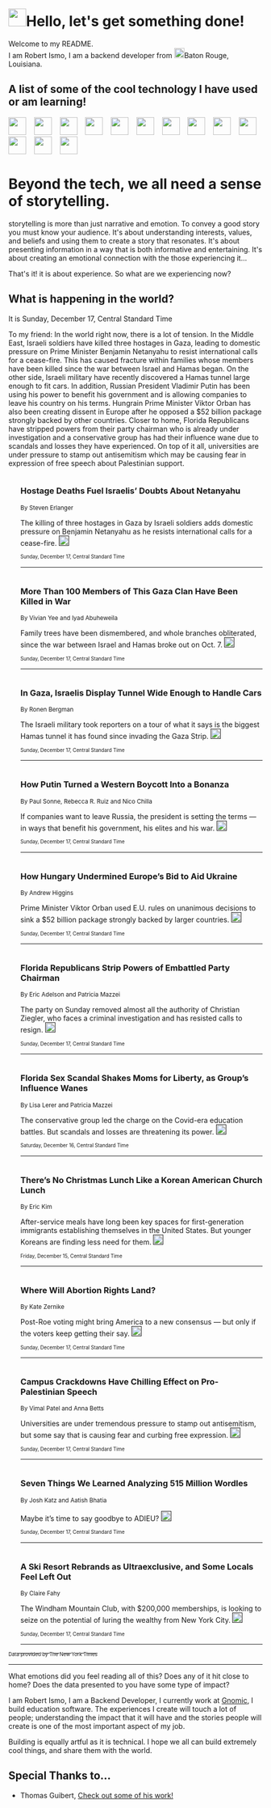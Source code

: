 <h1><img src="https://emojis.slackmojis.com/emojis/images/1643514375/3493/hot-coffee.gif?1643514375" width="35"/>Hello, let's get something done!</h1>

<p>Welcome to my README.<br/>
I am Robert Ismo, I am a backend developer from <img src="https://emojis.slackmojis.com/emojis/images/1638395689/50435/moulin_rouge.png?1638395689" width="20"/>Baton Rouge, Louisiana.</p>
<h2>A list of some of the cool technology I have used or am learning!</h2>
<p>
<img src="https://emojis.slackmojis.com/emojis/images/1643516091/21142/meow_bongotap.gif?1643516091" width="35" alt="">
<img src="https://img.shields.io/badge/Favorite%20Frontend%20Framework-SvelteKit-f83903" alt="">
<img src="https://img.shields.io/badge/Second%20Favorite-Vue-40b581" alt="">
<img src="https://img.shields.io/badge/Most%20Used%20Runtime-Nodejs-78b061" alt="">
<img src="https://emojis.slackmojis.com/emojis/images/1643517416/34482/fire.gif?1643517416" width="35" alt="">
<img src="https://img.shields.io/badge/Javascript%20But%20Better-Typescript-0078ca" alt="">
<img src="https://img.shields.io/badge/Favorite%20Language-Elixir-3e244d" alt="">
<img src="https://img.shields.io/badge/Containerize%20Everything-Docker-6ac9ef" alt="">
<img src="https://emojis.slackmojis.com/emojis/images/1643514596/5999/meow_party.gif?1643514596" width="35" alt="">
<img src="https://img.shields.io/badge/API%20Love%20Language-Graphql-de32a5" alt="">
<img src="https://img.shields.io/badge/Our%20Favorite%20Version%20Controller-Git-e94f33" alt="">
<img src="https://img.shields.io/badge/Favorite%20Database-Redis-d42d1d" alt="">
<img src="https://emojis.slackmojis.com/emojis/images/1643514559/5584/deployparrot.gif?1643514559" width="35" alt="">
<img src="https://img.shields.io/badge/Container%20Interstate-RabbitMQ-f66200" alt="">
<img src="https://img.shields.io/badge/Gotta%20Learn-Kubernetes-316adf" alt="">
<img src="https://img.shields.io/badge/Really%20Mature%20Now-WASM-654fef" alt="">
<img src="https://emojis.slackmojis.com/emojis/images/1666642497/61942/dance_vibe.gif?1666642497" width="35" alt="">
<img src="https://img.shields.io/badge/For%20My%20M1-ARM64-657d96" alt="">
<img src="https://img.shields.io/badge/Loving%20This%20So%20Much-TailwindCSS-17bcb5" alt="">
<img src="https://img.shields.io/badge/Cool%20Build%20Tool-Vite-f9cb24" alt="">
<img src="https://emojis.slackmojis.com/emojis/images/1669231376/62819/working-on-it.gif?1669231376" width="35" alt="">
<img src="https://img.shields.io/badge/Fun%20and%20Easy%20Database-MongoDB-5f8c49" alt="">
<img src="https://img.shields.io/badge/JS%20Life%20Support-NPM-c73737" alt="">
<img src="https://img.shields.io/badge/I%20Liked%20It-DynamoDB-0073b9" alt="">
<img src="https://emojis.slackmojis.com/emojis/images/1643514045/46/question.gif?1643514045" width="35" alt="">
<img src="https://img.shields.io/badge/cool-React-60d6f9" alt="">
<img src="https://img.shields.io/badge/Future%20Big%20Project-Lambda-f37e00" alt="">
<img src="https://img.shields.io/badge/NPM%20But%20Better-PNPM-f1aa07" alt="">
<img src="https://emojis.slackmojis.com/emojis/images/1643514943/9662/fbwow.gif?1643514943" width="35" alt="">
<img src="https://img.shields.io/badge/First%20Language-C-662079" alt="">
<img src="https://img.shields.io/badge/Where%20I%20Deploy%20Frontend-Vercel-000000" alt="">
<img src="https://img.shields.io/badge/Who%20Does%20not%20Want%20an%20App-Swift-f9492a" alt="">
<img src="https://emojis.slackmojis.com/emojis/images/1643514058/151/javascript.png?1643514058" width="35" alt="">
<img src="https://img.shields.io/badge/cool-Python-fbd542" alt="">
<img src="https://img.shields.io/badge/Favorite%20Something-Stripe-656cdc" alt="">
<img src="https://img.shields.io/badge/Of%20Course-HTML5-ed6327" alt="">
<img src="https://emojis.slackmojis.com/emojis/images/1660415405/60731/bomb.gif?1660415405" width="35" alt="">
<img src="https://img.shields.io/badge/hate-CSS-2964ec" alt="">
<img src="https://img.shields.io/badge/Learning-CircleCI-141215" alt="">
<img src="https://img.shields.io/badge/Learning-Rust-fbbb3b" alt="">
<img src="https://emojis.slackmojis.com/emojis/images/1660415397/60712/writing-hand.gif?1660415397" width="35" alt="">
<img src="https://img.shields.io/badge/Dev%20Browser%20of%20Choice-Firefox-cc4e26" alt="">
<img src="https://img.shields.io/badge/Recoverying%20From%20Windows-UNIX-1781e3" alt="">
<img src="https://img.shields.io/badge/LOVE-LogSeq-90c1c2" alt="">
<img src="https://emojis.slackmojis.com/emojis/images/1643514066/223/kirby.gif?1643514066" width="35" alt="">
<img src="https://img.shields.io/badge/Daily%20Driver-MacOS-e6e6e8" alt="">
<img src="https://img.shields.io/badge/Git%20Server-Github-000000" alt="">
<img src="https://img.shields.io/badge/enjoyable-EC2-f17428" alt="">
<img src="https://emojis.slackmojis.com/emojis/images/1643514239/2069/excited.gif?1643514239" width="35" alt="">
</p>
<h1>Beyond the tech, we all need a sense of storytelling.</h1>
<p>storytelling is more than just narrative and emotion. To convey a good story you must know your audience. It's about understanding interests, values, and beliefs and using them to create a story that resonates. It's about presenting information in a way that is both informative and entertaining. It's about creating an emotional connection with the those experiencing it...</p>
<p>That's it! it is about experience. So what are we experiencing now?</p>
<h2>What is happening in the world?</h2>
<p>It is Sunday, December 17, Central Standard Time</p>
<p>
To my friend: 
In the world right now, there is a lot of tension. In the Middle East, Israeli soldiers have killed three hostages in Gaza, leading to domestic pressure on Prime Minister Benjamin Netanyahu to resist international calls for a cease-fire. This has caused fracture within families whose members have been killed since the war between Israel and Hamas began. On the other side, Israeli military have recently discovered a Hamas tunnel large enough to fit cars. In addition, Russian President Vladimir Putin has been using his power to benefit his government and is allowing companies to leave his country on his terms. Hungrain Prime Minister Viktor Orban has also been creating dissent in Europe after he opposed a $52 billion package strongly backed by other countries. Closer to home, Florida Republicans have stripped powers from their party chairman who is already under investigation and a conservative group has had their influence wane due to scandals and losses they have experienced. On top of it all, universities are under pressure to stamp out antisemitism which may be causing fear in expression of free speech about Palestinian support.</p>
<ol>
<img src="https://img.shields.io/badge/-world-blue" alt="">
<h3>Hostage Deaths Fuel Israelis’ Doubts About Netanyahu</h3>
<sub>By Steven Erlanger</sub>
<p>The killing of three hostages in Gaza by Israeli soldiers adds domestic pressure on Benjamin Netanyahu as he resists international calls for a cease-fire.  <a href=""><img src="https://developer.nytimes.com/files/poweredby_nytimes_30b.png?v=1583354208352" height="20"></a></p>
<sub><sub>Sunday, December 17, Central Standard Time</sub></sub>
<hr/>
<img src="https://img.shields.io/badge/-world-blue" alt="">
<h3>More Than 100 Members of This Gaza Clan Have Been Killed in War</h3>
<sub>By Vivian Yee and Iyad Abuheweila</sub>
<p>Family trees have been dismembered, and whole branches obliterated, since the war between Israel and Hamas broke out on Oct. 7.  <a href=""><img src="https://developer.nytimes.com/files/poweredby_nytimes_30b.png?v=1583354208352" height="20"></a></p>
<sub><sub>Sunday, December 17, Central Standard Time</sub></sub>
<hr/>
<img src="https://img.shields.io/badge/-world-blue" alt="">
<h3>In Gaza, Israelis Display Tunnel Wide Enough to Handle Cars</h3>
<sub>By Ronen Bergman</sub>
<p>The Israeli military took reporters on a tour of what it says is the biggest Hamas tunnel it has found since invading the Gaza Strip.  <a href=""><img src="https://developer.nytimes.com/files/poweredby_nytimes_30b.png?v=1583354208352" height="20"></a></p>
<sub><sub>Sunday, December 17, Central Standard Time</sub></sub>
<hr/>
<img src="https://img.shields.io/badge/-world-blue" alt="">
<h3>How Putin Turned a Western Boycott Into a Bonanza</h3>
<sub>By Paul Sonne, Rebecca R. Ruiz and Nico Chilla</sub>
<p>If companies want to leave Russia, the president is setting the terms — in ways that benefit his government, his elites and his war.  <a href=""><img src="https://developer.nytimes.com/files/poweredby_nytimes_30b.png?v=1583354208352" height="20"></a></p>
<sub><sub>Sunday, December 17, Central Standard Time</sub></sub>
<hr/>
<img src="https://img.shields.io/badge/-world-blue" alt="">
<h3>How Hungary Undermined Europe’s Bid to Aid Ukraine</h3>
<sub>By Andrew Higgins</sub>
<p>Prime Minister Viktor Orban used E.U. rules on unanimous decisions to sink a $52 billion package strongly backed by larger countries.  <a href=""><img src="https://developer.nytimes.com/files/poweredby_nytimes_30b.png?v=1583354208352" height="20"></a></p>
<sub><sub>Sunday, December 17, Central Standard Time</sub></sub>
<hr/>
<img src="https://img.shields.io/badge/-us-blue" alt="">
<h3>Florida Republicans Strip Powers of Embattled Party Chairman</h3>
<sub>By Eric Adelson and Patricia Mazzei</sub>
<p>The party on Sunday removed almost all the authority of Christian Ziegler, who faces a criminal investigation and has resisted calls to resign.  <a href=""><img src="https://developer.nytimes.com/files/poweredby_nytimes_30b.png?v=1583354208352" height="20"></a></p>
<sub><sub>Sunday, December 17, Central Standard Time</sub></sub>
<hr/>
<img src="https://img.shields.io/badge/-us-blue" alt="">
<h3>Florida Sex Scandal Shakes Moms for Liberty, as Group’s Influence Wanes</h3>
<sub>By Lisa Lerer and Patricia Mazzei</sub>
<p>The conservative group led the charge on the Covid-era education battles. But scandals and losses are threatening its power.  <a href=""><img src="https://developer.nytimes.com/files/poweredby_nytimes_30b.png?v=1583354208352" height="20"></a></p>
<sub><sub>Saturday, December 16, Central Standard Time</sub></sub>
<hr/>
<img src="https://img.shields.io/badge/-dining-blue" alt="">
<h3>There’s No Christmas Lunch Like a Korean American Church Lunch</h3>
<sub>By Eric Kim</sub>
<p>After-service meals have long been key spaces for first-generation immigrants establishing themselves in the United States. But younger Koreans are finding less need for them.  <a href=""><img src="https://developer.nytimes.com/files/poweredby_nytimes_30b.png?v=1583354208352" height="20"></a></p>
<sub><sub>Friday, December 15, Central Standard Time</sub></sub>
<hr/>
<img src="https://img.shields.io/badge/-us-blue" alt="">
<h3>Where Will Abortion Rights Land?</h3>
<sub>By Kate Zernike</sub>
<p>Post-Roe voting might bring America to a new consensus — but only if the voters keep getting their say.  <a href=""><img src="https://developer.nytimes.com/files/poweredby_nytimes_30b.png?v=1583354208352" height="20"></a></p>
<sub><sub>Sunday, December 17, Central Standard Time</sub></sub>
<hr/>
<img src="https://img.shields.io/badge/-us-blue" alt="">
<h3>Campus Crackdowns Have Chilling Effect on Pro-Palestinian Speech</h3>
<sub>By Vimal Patel and Anna Betts</sub>
<p>Universities are under tremendous pressure to stamp out antisemitism, but some say that is causing fear and curbing free expression.  <a href=""><img src="https://developer.nytimes.com/files/poweredby_nytimes_30b.png?v=1583354208352" height="20"></a></p>
<sub><sub>Sunday, December 17, Central Standard Time</sub></sub>
<hr/>
<img src="https://img.shields.io/badge/-upshot-blue" alt="">
<h3>Seven Things We Learned Analyzing 515 Million Wordles</h3>
<sub>By Josh Katz and Aatish Bhatia</sub>
<p>Maybe it’s time to say goodbye to ADIEU?  <a href=""><img src="https://developer.nytimes.com/files/poweredby_nytimes_30b.png?v=1583354208352" height="20"></a></p>
<sub><sub>Sunday, December 17, Central Standard Time</sub></sub>
<hr/>
<img src="https://img.shields.io/badge/-nyregion-blue" alt="">
<h3>A Ski Resort Rebrands as Ultraexclusive, and Some Locals Feel Left Out</h3>
<sub>By Claire Fahy</sub>
<p>The Windham Mountain Club, with $200,000 memberships, is looking to seize on the potential of luring the wealthy from New York City.  <a href=""><img src="https://developer.nytimes.com/files/poweredby_nytimes_30b.png?v=1583354208352" height="20"></a></p>
<sub><sub>Sunday, December 17, Central Standard Time</sub></sub>
<hr/>
</ol>
<a href="https://developer.nytimes.com"><sub><sub>Data provided by The New York Times</sub></sub></a>
<hr/>
<p>What emotions did you feel reading all of this? Does any of it hit close to home? Does the data presented to you have some type of impact?</p>
<p>I am Robert Ismo, I am a Backend Developer, I currently work at <a href="https://gnomic.education/">Gnomic</a>, I build education software. The experiences I create will touch a lot of people; understanding the impact that it will have and the stories people will create is one of the most important aspect of my job.</p>
<p>Building is equally artful as it is technical. I hope we all can build extremely cool things, and share them with the world.</p>
<h2>Special Thanks to...</h2>
<ul>
<li>Thomas Guibert, <a href="https://github.com/thmsgbrt/thmsgbrt">Check out some of his work!</a></li>
</ul>